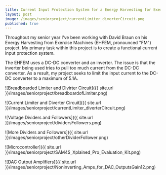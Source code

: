 ```yaml
---
title: Current Input Protection System for a Energy Harvesting for Exercise Machine
layout: post
image: /images/seniorproject/currentLimiter_diverterCircuit.png
published: true
---
```


Throughout my senior year I've been working with David Braun on his Energy Harvesting from Exercise Machines (EHFEM, pronounced "FM") project. My primary task within this project is to create a functional current input protection system. 

<!-- more -->

The EHFEM uses a DC-DC converter and an inverter. The issue is that the inverter being used tries to pull too much current from the DC-DC converter. As a result, my project seeks to limit the input current to the DC-DC converter to a maximum of 5.1A. 

![Breadboarded Limiter and Divirter Circuit]({{ site.url }}/images/seniorproject/breadboardofLimiter.png)

![Current Limiter and Diverter Circuit]({{ site.url }}/images/seniorproject/currentLimiter_diverterCircuit.png)

![Voltage Dividers and Followers]({{ site.url }}/images/seniorproject/dividersFollowers.png)

![More Dividers and Followers]({{ site.url }}/images/seniorproject/otherDividerFollower.png)

![Microcontroller]({{ site.url }}/images/seniorproject/SAM4S_Xplained_Pro_Evaluation_Kit.png)

![DAC Output Amplifiers]({{ site.url }}/images/seniorproject/Noninverting_Amps_for_DAC_OutputsGain12.png)